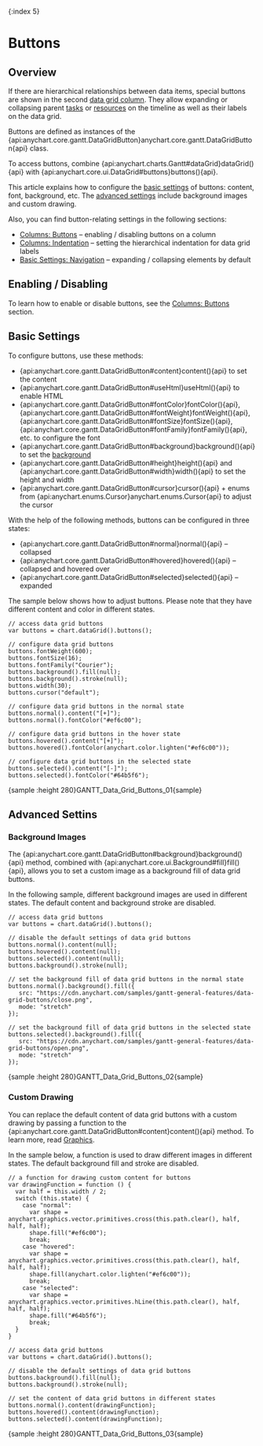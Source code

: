 {:index 5}
# Buttons

## Overview

If there are hierarchical relationships between data items, special buttons are shown in the second [data grid column](Columns). They allow expanding or collapsing parent [tasks](../Project_Chart#tasks_\(actual\)) or [resources](../Resource_Chart#periods_and_resources) on the timeline as well as their labels on the data grid.

Buttons are defined as instances of the {api:anychart.core.gantt.DataGridButton}anychart.core.gantt.DataGridButton{api} class.

To access buttons, combine {api:anychart.charts.Gantt#dataGrid}dataGrid(){api} with {api:anychart.core.ui.DataGrid#buttons}buttons(){api}.

This article explains how to configure the [basic settings](#basic_settings) of buttons: content, font, background, etc. The [advanced settings](#advanced_settings) include background images and custom drawing.

Also, you can find button-relating settings in the following sections:

* [Columns: Buttons](Columns#buttons) – enabling / disabling buttons on a column
* [Columns: Indentation](Columns#indentation) – setting the hierarchical indentation for data grid labels
* [Basic Settings: Navigation](../Basic_Settings#navigation) – expanding / collapsing elements by default

## Enabling / Disabling

To learn how to enable or disable buttons, see the [Columns: Buttons](Columns#buttons) section.

## Basic Settings

To configure buttons, use these methods:

* {api:anychart.core.gantt.DataGridButton#content}content(){api} to set the content
* {api:anychart.core.gantt.DataGridButton#useHtml}useHtml(){api} to enable HTML
* {api:anychart.core.gantt.DataGridButton#fontColor}fontColor(){api}, {api:anychart.core.gantt.DataGridButton#fontWeight}fontWeight(){api}, {api:anychart.core.gantt.DataGridButton#fontSize}fontSize(){api}, {api:anychart.core.gantt.DataGridButton#fontFamily}fontFamily(){api}, etc. to configure the font
* {api:anychart.core.gantt.DataGridButton#background}background(){api} to set the [background](../../Appearance_Settings/Background)
* {api:anychart.core.gantt.DataGridButton#height}height(){api} and {api:anychart.core.gantt.DataGridButton#width}width(){api} to set the height and width
* {api:anychart.core.gantt.DataGridButton#cursor}cursor(){api} + enums from {api:anychart.enums.Cursor}anychart.enums.Cursor{api}
 to adjust the cursor

With the help of the following methods, buttons can be configured in three states:

* {api:anychart.core.gantt.DataGridButton#normal}normal(){api} – collapsed
* {api:anychart.core.gantt.DataGridButton#hovered}hovered(){api} – collapsed and hovered over 
* {api:anychart.core.gantt.DataGridButton#selected}selected(){api} – expanded

The sample below shows how to adjust buttons. Please note that they have different content and color in different states.

```
// access data grid buttons
var buttons = chart.dataGrid().buttons();

// configure data grid buttons
buttons.fontWeight(600);
buttons.fontSize(16);
buttons.fontFamily("Courier");
buttons.background().fill(null);
buttons.background().stroke(null);
buttons.width(30);
buttons.cursor("default");

// configure data grid buttons in the normal state
buttons.normal().content("[+]");
buttons.normal().fontColor("#ef6c00");

// configure data grid buttons in the hover state
buttons.hovered().content("[+]");
buttons.hovered().fontColor(anychart.color.lighten("#ef6c00"));

// configure data grid buttons in the selected state
buttons.selected().content("[-]");
buttons.selected().fontColor("#64b5f6");
```

{sample :height 280}GANTT\_Data\_Grid\_Buttons\_01{sample}

## Advanced Settins

### Background Images

The {api:anychart.core.gantt.DataGridButton#background}background(){api} method, combined with {api:anychart.core.ui.Background#fill}fill(){api}, allows you to set a custom image as a background fill of data grid buttons. 

In the following sample, different background images are used in different states. The default content and background stroke are disabled.

```
// access data grid buttons
var buttons = chart.dataGrid().buttons();

// disable the default settings of data grid buttons
buttons.normal().content(null);
buttons.hovered().content(null);
buttons.selected().content(null);
buttons.background().stroke(null);

// set the background fill of data grid buttons in the normal state
buttons.normal().background().fill({
   src: "https://cdn.anychart.com/samples/gantt-general-features/data-grid-buttons/close.png",
   mode: "stretch"
});

// set the background fill of data grid buttons in the selected state
buttons.selected().background().fill({
   src: "https://cdn.anychart.com/samples/gantt-general-features/data-grid-buttons/open.png",
   mode: "stretch"
});   
```

{sample :height 280}GANTT\_Data\_Grid\_Buttons\_02{sample}

### Custom Drawing

You can replace the default content of data grid buttons with a custom drawing by passing a function to the {api:anychart.core.gantt.DataGridButton#content}content(){api} method. To learn more, read [Graphics](../../Graphics).

In the sample below, a function is used to draw different images in different states. The default background fill and stroke are disabled.

```
// a function for drawing custom content for buttons
var drawingFunction = function () {
  var half = this.width / 2;
  switch (this.state) {
    case "normal":
      var shape = anychart.graphics.vector.primitives.cross(this.path.clear(), half, half, half);
      shape.fill("#ef6c00");
      break;
    case "hovered":
      var shape = anychart.graphics.vector.primitives.cross(this.path.clear(), half, half, half);
      shape.fill(anychart.color.lighten("#ef6c00"));
      break;
    case "selected":
      var shape = anychart.graphics.vector.primitives.hLine(this.path.clear(), half, half, half);
      shape.fill("#64b5f6");
      break;
  }
}
```

```
// access data grid buttons
var buttons = chart.dataGrid().buttons();

// disable the default settings of data grid buttons
buttons.background().fill(null);
buttons.background().stroke(null);

// set the content of data grid buttons in different states
buttons.normal().content(drawingFunction);
buttons.hovered().content(drawingFunction);
buttons.selected().content(drawingFunction);
```

{sample :height 280}GANTT\_Data\_Grid\_Buttons\_03{sample}